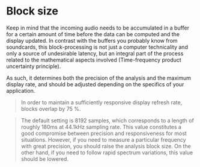 # Block size
Keep in mind that the incoming audio needs to be accumulated in a buffer for a certain amount of time before the data can be computed and the display updated. In contrast with the buffers you probably know from soundcards, this block-processing is not just a computer technicality and only a source of undesirable latency, but an integral part of the process related to the mathematical aspects involved (Time-frequency product uncertainty principle).

As such, it determines both the precision of the analysis and the maximum display rate, and should be adjusted depending on the specifics of your application.

>In order to maintain a sufficiently responsive display refresh rate, blocks overlap by 75 %.

>The default setting is 8192 samples, which corresponds to a length of roughly 180ms at 44.1kHz sampling rate. This value constitutes a good compromise between precision and responsiveness for most situations. However, if you need to measure a particular frequency with great precision, you should raise the analysis block size. On the other hand, if you need to follow rapid spectrum variations, this value should be lowered.